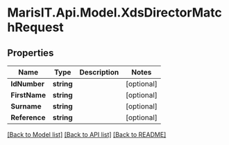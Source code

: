 
# MarisIT.Api.Model.XdsDirectorMatchRequest

## Properties

Name | Type | Description | Notes
------------ | ------------- | ------------- | -------------
**IdNumber** | **string** |  | [optional] 
**FirstName** | **string** |  | [optional] 
**Surname** | **string** |  | [optional] 
**Reference** | **string** |  | [optional] 

[[Back to Model list]](../README.md#documentation-for-models)
[[Back to API list]](../README.md#documentation-for-api-endpoints)
[[Back to README]](../README.md)

